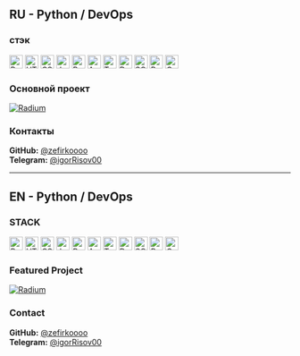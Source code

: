 ## RU - Python / DevOps 

### стэк

<p align="left">
  <img src="https://cdn.jsdelivr.net/gh/devicons/devicon/icons/python/python-original.svg" height="24" title="Python"/>
  <img src="https://cdn.jsdelivr.net/gh/devicons/devicon/icons/html5/html5-original.svg" height="24" title="HTML"/>
  <img src="https://cdn.jsdelivr.net/gh/devicons/devicon/icons/css3/css3-original.svg" height="24" title="CSS"/>
  <img src="https://cdn.jsdelivr.net/gh/devicons/devicon/icons/javascript/javascript-original.svg" height="24" title="JavaScript"/>
  <img src="https://cdn.jsdelivr.net/gh/devicons/devicon/icons/bash/bash-original.svg" height="24" title="Bash"/>
  <img src="https://cdn.jsdelivr.net/gh/devicons/devicon/icons/ansible/ansible-original.svg" height="24" title="Ansible"/>
  <img src="https://cdn.jsdelivr.net/gh/devicons/devicon/icons/terraform/terraform-original.svg" height="24" title="Terraform"/>
  <img src="https://cdn.jsdelivr.net/gh/devicons/devicon/icons/docker/docker-original.svg" height="24" title="Docker"/>
  <img src="https://cdn.jsdelivr.net/gh/devicons/devicon/icons/mysql/mysql-original.svg" height="24" title="SQL"/>
  <img src="https://www.vectorlogo.zone/logos/prometheusio/prometheusio-icon.svg" height="24" title="Prometheus"/>
  <img src="https://www.vectorlogo.zone/logos/grafana/grafana-icon.svg" height="24" title="Grafana"/>
</p>

### Основной проект

[![Radium](https://img.shields.io/badge/GitHub-Radium-blue?logo=github&style=for-the-badge)](https://github.com/zefirkoooo/Radium)

### Контакты

**GitHub:** [@zefirkoooo](https://github.com/zefirkoooo)  
**Telegram:** [@igorRisov00](https://t.me/igorRisov00)

---

## EN - Python / DevOps 

### STACK

<p align="left">
  <img src="https://cdn.jsdelivr.net/gh/devicons/devicon/icons/python/python-original.svg" height="24" title="Python"/>
  <img src="https://cdn.jsdelivr.net/gh/devicons/devicon/icons/html5/html5-original.svg" height="24" title="HTML"/>
  <img src="https://cdn.jsdelivr.net/gh/devicons/devicon/icons/css3/css3-original.svg" height="24" title="CSS"/>
  <img src="https://cdn.jsdelivr.net/gh/devicons/devicon/icons/javascript/javascript-original.svg" height="24" title="JavaScript"/>
  <img src="https://cdn.jsdelivr.net/gh/devicons/devicon/icons/bash/bash-original.svg" height="24" title="Bash"/>
  <img src="https://cdn.jsdelivr.net/gh/devicons/devicon/icons/ansible/ansible-original.svg" height="24" title="Ansible"/>
  <img src="https://cdn.jsdelivr.net/gh/devicons/devicon/icons/terraform/terraform-original.svg" height="24" title="Terraform"/>
  <img src="https://cdn.jsdelivr.net/gh/devicons/devicon/icons/docker/docker-original.svg" height="24" title="Docker"/>
  <img src="https://cdn.jsdelivr.net/gh/devicons/devicon/icons/mysql/mysql-original.svg" height="24" title="SQL"/>
  <img src="https://www.vectorlogo.zone/logos/prometheusio/prometheusio-icon.svg" height="24" title="Prometheus"/>
  <img src="https://www.vectorlogo.zone/logos/grafana/grafana-icon.svg" height="24" title="Grafana"/>
</p>

### Featured Project

[![Radium](https://img.shields.io/badge/GitHub-Radium-blue?logo=github&style=for-the-badge)](https://github.com/zefirkoooo/Radium)

### Contact

**GitHub:** [@zefirkoooo](https://github.com/zefirkoooo)  
**Telegram:** [@igorRisov00](https://t.me/igorRisov00)
